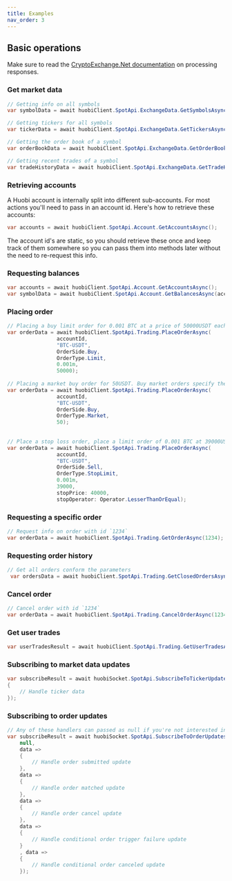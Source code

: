 ```yaml
---
title: Examples
nav_order: 3
---
```


## Basic operations
Make sure to read the [CryptoExchange.Net documentation](https://jkorf.github.io/CryptoExchange.Net/Clients.html#processing-request-responses) on processing responses.

### Get market data
```csharp
// Getting info on all symbols
var symbolData = await huobiClient.SpotApi.ExchangeData.GetSymbolsAsync();

// Getting tickers for all symbols
var tickerData = await huobiClient.SpotApi.ExchangeData.GetTickersAsync();

// Getting the order book of a symbol
var orderBookData = await huobiClient.SpotApi.ExchangeData.GetOrderBookAsync("BTC-USDT", 0);

// Getting recent trades of a symbol
var tradeHistoryData = await huobiClient.SpotApi.ExchangeData.GetTradeHistoryAsync("BTC-USDT");
```

### Retrieving accounts
A Huobi account is internally split into different sub-accounts. For most actions you'll need to pass in an account id. Here's how to retrieve these accounts:
```csharp
var accounts = await huobiClient.SpotApi.Account.GetAccountsAsync();
```
The account id's are static, so you should retrieve these once and keep track of them somewhere so you can pass them into methods later without the need to re-request this info.

### Requesting balances
```csharp
var accounts = await huobiClient.SpotApi.Account.GetAccountsAsync();
var symbolData = await huobiClient.SpotApi.Account.GetBalancesAsync(accounts.Data.Single(d => d.Type == AccountType.Spot).Id);
```
### Placing order
```csharp
// Placing a buy limit order for 0.001 BTC at a price of 50000USDT each
var orderData = await huobiClient.SpotApi.Trading.PlaceOrderAsync(
                accountId,
                "BTC-USDT",
                OrderSide.Buy,
                OrderType.Limit,
                0.001m,
                50000);
        
// Placing a market buy order for 50USDT. Buy market orders specify the quantity in quote quantity
var orderData = await huobiClient.SpotApi.Trading.PlaceOrderAsync(
                accountId,
                "BTC-USDT",
                OrderSide.Buy,
                OrderType.Market,
                50);            
                
                                                    
// Place a stop loss order, place a limit order of 0.001 BTC at 39000USDT each when the last trade price drops below 40000USDT
var orderData = await huobiClient.SpotApi.Trading.PlaceOrderAsync(
                accountId,
                "BTC-USDT",
                OrderSide.Sell,
                OrderType.StopLimit,
                0.001m,
                39000,
                stopPrice: 40000,
                stopOperator: Operator.LesserThanOrEqual);
```

### Requesting a specific order
```csharp
// Request info on order with id `1234`
var orderData = await huobiClient.SpotApi.Trading.GetOrderAsync(1234);
```

### Requesting order history
```csharp
// Get all orders conform the parameters
 var ordersData = await huobiClient.SpotApi.Trading.GetClosedOrdersAsync("btcusdt");
```

### Cancel order
```csharp
// Cancel order with id `1234`
var orderData = await huobiClient.SpotApi.Trading.CancelOrderAsync(1234);
```

### Get user trades
```csharp
var userTradesResult = await huobiClient.SpotApi.Trading.GetUserTradesAsync();
```

### Subscribing to market data updates
```csharp
var subscribeResult = await huobiSocket.SpotApi.SubscribeToTickerUpdatesAsync(data =>
{
    // Handle ticker data
});
```

### Subscribing to order updates
```csharp
// Any of these handlers can passed as null if you're not interested in the update type
var subscribeResult = await huobiSocket.SpotApi.SubscribeToOrderUpdatesAsync(
    null,
    data =>
    {
        // Handle order submitted update
    },
    data =>
    {
        // Handle order matched update
    },
    data =>
    {
        // Handle order cancel update
    },
    data =>
    {
        // Handle conditional order trigger failure update
    }
    , data =>
    {
        // Handle conditional order canceled update
    });
```
